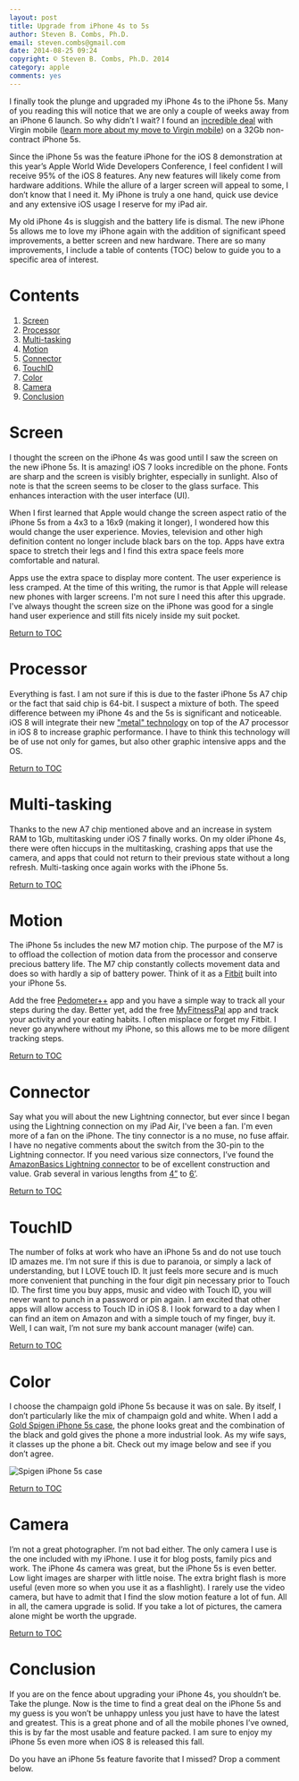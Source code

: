 ```yaml
---
layout: post
title: Upgrade from iPhone 4s to 5s
author: Steven B. Combs, Ph.D.
email: steven.combs@gmail.com
date: 2014-08-25 09:24
copyright: © Steven B. Combs, Ph.D. 2014
category: apple
comments: yes
---
```


I finally took the plunge and upgraded my iPhone 4s to the iPhone 5s. Many of you reading this will notice that we are only a couple of weeks away from an iPhone 6 launch. So why didn’t I wait? I found an [incredible deal](http://www.virginmobileusa.com/shop/cell-phones/iphone5s-32gb-silver-phone/features/) with Virgin mobile ([learn more about my move to Virgin mobile](http://www.stevencombs.com/apple/2014/08/25/save-money-with-virgin-mobile.html)) on a 32Gb non-contract iPhone 5s. 

Since the iPhone 5s was the feature iPhone for the iOS 8 demonstration at this year’s Apple World Wide Developers Conference, I feel confident I will receive 95% of the iOS 8 features. Any new features will likely come from hardware additions. While the allure of a larger screen will appeal to some, I don’t know that I need it. My iPhone is truly a one hand, quick use device and any extensive iOS usage I reserve for my iPad air.

My old iPhone 4s is sluggish and the battery life is dismal. The new iPhone 5s allows me to love my iPhone again with the addition of significant speed improvements, a better screen and new hardware. There are so many improvements, I include a table of contents (TOC) below to guide you to a specific area of interest.

# Contents

1. [Screen](#screen)
2. [Processor](#processor)
3. [Multi-tasking](#multi-tasking)
4. [Motion](#motion)
5. [Connector](#connector)
6. [TouchID](#touchid)
7. [Color](#color)
8. [Camera](#camera)
9. [Conclusion](#conclusion)

# Screen

I thought the screen on the iPhone 4s was good until I saw the screen on the new iPhone 5s. It is amazing! iOS 7 looks incredible on the phone. Fonts are sharp and the screen is visibly brighter, especially in sunlight. Also of note is that the screen seems to be closer to the glass surface. This enhances interaction with the user interface (UI).

When I first learned that Apple would change the screen aspect ratio of the iPhone 5s from a 4x3 to a 16x9 (making it longer), I wondered how this would change the user experience. Movies, television and other high definition content no longer include black bars on the top. Apps have extra space to stretch their legs and I find this extra space feels more comfortable and natural.

Apps use the extra space to display more content. The user experience is less cramped. At the time of this writing, the rumor is that Apple will release new phones with larger screens. I'm not sure I need this after this upgrade. I've always thought the screen size on the iPhone was good for a single hand user experience and still fits nicely inside my suit pocket.

[Return to TOC](#contents)

# Processor

Everything is fast. I am not sure if this is due to the faster iPhone 5s A7 chip or the fact that said chip is 64-bit. I suspect a mixture of both. The speed difference between my iPhone 4s and the 5s is significant and noticeable. iOS 8 will integrate their new ["metal" technology](https://developer.apple.com/metal/) on top of the A7 processor in iOS 8 to increase graphic performance. I have to think this technology will be of use not only for games, but also other graphic intensive apps and the OS.

[Return to TOC](#contents)

# Multi-tasking

Thanks to the new A7 chip mentioned above and an increase in system RAM to 1Gb, multitasking under iOS 7 finally works. On my older iPhone 4s, there were often hiccups in the multitasking, crashing apps that use the camera, and apps that could not return to their previous state without a long refresh. Multi-tasking once again works with the iPhone 5s.

[Return to TOC](#contents)

# Motion

The iPhone 5s includes the new M7 motion chip. The purpose of the M7 is to offload the collection of motion data from the processor and conserve precious battery life. The M7 chip constantly collects movement data and does so with hardly a sip of battery power. Think of it as a [Fitbit](!g) built into your iPhone 5s. 

Add the free [Pedometer++](https://itunes.apple.com/us/app/walkmeter-gps-pedometer-walking/id330594424?mt=8&uo=4&at=10l9vL) app and you have a simple way to track all your steps during the day. Better yet, add the free [MyFitnessPal](https://itunes.apple.com/us/app/calorie-counter-diet-tracker/id341232718?mt=8&uo=4&at=10l9vL) app and track your activity and your eating habits. I often misplace or forget my Fitbit. I never go anywhere without my iPhone, so this allows me to be more diligent tracking steps.

[Return to TOC](#contents)

# Connector

Say what you will about the new Lightning connector, but ever since I began using the Lightning connection on my iPad Air, I've been a fan. I'm even more of a fan on the iPhone. The tiny connector is a no muse, no fuse affair. I have no negative comments about the switch from the 30-pin to the Lightning connector. If you need various size connectors, I’ve found the [AmazonBasics Lightning connector](http://www.amazon.com/gp/product/B009SYZ8OC/ref=as_li_ss_tl?ie=UTF8&camp=1789&creative=390957&creativeASIN=B009SYZ8OC&linkCode=as2&tag=stevenccom-20) to be of excellent construction and value. Grab several in various lengths from [4”](http://www.amazon.com/gp/product/B009SYZ8OC/ref=as_li_ss_tl?ie=UTF8&camp=1789&creative=390957&creativeASIN=B009SYZ8OC&linkCode=as2&tag=stevenccom-20) to [6’](http://www.amazon.com/gp/product/B009SYZ8OC/ref=as_li_ss_tl?ie=UTF8&camp=1789&creative=390957&creativeASIN=B009SYZ8OC&linkCode=as2&tag=stevenccom-20).

[Return to TOC](#contents)

# TouchID

The number of folks at work who have an iPhone 5s and do not use touch ID amazes me. I’m not sure if this is due to paranoia, or simply a lack of understanding, but I LOVE touch ID. It just feels more secure and is much more convenient that punching in the four digit pin necessary prior to Touch ID. The first time you buy apps, music and video with Touch ID, you will never want to punch in a password or pin again. I am excited that other apps will allow access to Touch ID in iOS 8. I look forward to a day when I can find an item on Amazon and with a simple touch of my finger, buy it. Well, I can wait, I’m not sure my bank account manager (wife) can.

[Return to TOC](#contents)

# Color

I choose the champaign gold iPhone 5s because it was on sale. By itself, I don’t particularly like the mix of champaign gold and white. When I add a [Gold Spigen iPhone 5s case](http://www.amazon.com/gp/product/B00FFM7UKG/ref=as_li_ss_tl?ie=UTF8&camp=1789&creative=390957&creativeASIN=B00FFM7UKG&linkCode=as2&tag=stevenccom-20), the phone looks great and the combination of the black and gold gives the phone a more industrial look. As my wife says, it classes up the phone a bit. Check out my image below and see if you don’t agree.

![Spigen iPhone 5s case](http://www.stevencombs.com/images/posts/2014-08-25-iphone-5s-spigen-case.jpg)

[Return to TOC](#contents)

# Camera

I’m not a great photographer. I’m not bad either. The only camera I use is the one included with my iPhone. I use it for blog posts, family pics and work. The iPhone 4s camera was great, but the iPhone 5s is even better. Low light images are sharper with little noise. The extra bright flash is more useful (even more so when you use it as a flashlight). I rarely use the video camera, but have to admit that I find the slow motion feature a lot of fun. All in all, the camera upgrade is solid. If you take a lot of pictures, the camera alone might be worth the upgrade.

[Return to TOC](#contents)

# Conclusion

If you are on the fence about upgrading your iPhone 4s, you shouldn’t be. Take the plunge. Now is the time to find a great deal on the iPhone 5s and my guess is you won’t be unhappy unless you just have to have the latest and greatest. This is a great phone and of all the mobile phones I’ve owned, this is by far the most usable and feature packed. I am sure to enjoy my iPhone 5s even more when iOS 8 is released this fall.

Do you have an iPhone 5s feature favorite that I missed? Drop a comment below.